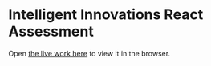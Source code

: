 # Intelligent Innovations React Assessment
Open [the live work here](http://localhost:3000) to view it in the browser.


<!-- You can add hover effects to aside bar later -->